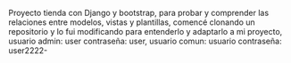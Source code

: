 Proyecto tienda con Django y bootstrap, para probar y comprender las relaciones entre modelos, vistas y plantillas, comencé clonando un repositorio y lo fui modificando para entenderlo y adaptarlo a mi proyecto, usuario admin: user contraseña: user, usuario comun: usuario contraseña: user2222-
